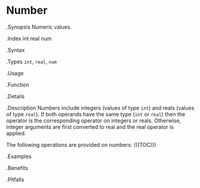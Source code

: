 # Number

.Synopsis
Numeric values.

.Index
int real num

.Syntax

.Types
`int`, `real`, `num`

.Usage

.Function

.Details

.Description
Numbers include integers (values of type `int`) and reals (values of type `real`). 
If both operands have the same type (`int` or `real`) then the operator is the corresponding operator on integers or reals. Otherwise, integer arguments are first converted to real and the real operator is applied.

The following operations are provided on numbers:
(((TOC)))

.Examples

.Benefits

.Pitfalls

